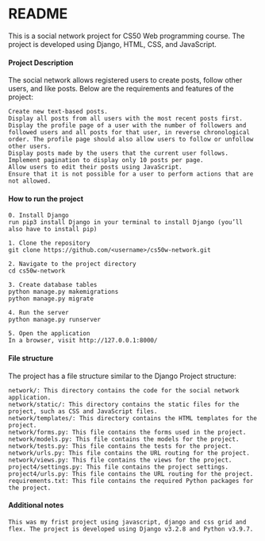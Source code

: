 # README

This is a social network project for CS50 Web programming course. The project is developed using Django, HTML, CSS, and JavaScript.

#### Project Description

The social network allows registered users to create posts, follow other users, and like posts. Below are the requirements and features of the project:

    Create new text-based posts.
    Display all posts from all users with the most recent posts first.
    Display the profile page of a user with the number of followers and followed users and all posts for that user, in reverse chronological order. The profile page should also allow users to follow or unfollow other users.
    Display posts made by the users that the current user follows.
    Implement pagination to display only 10 posts per page.
    Allow users to edit their posts using JavaScript.
    Ensure that it is not possible for a user to perform actions that are not allowed.

#### How to run the project

    0. Install Django
    run pip3 install Django in your terminal to install Django (you’ll also have to install pip)
    
    1. Clone the repository
    git clone https://github.com/<username>/cs50w-network.git

    2. Navigate to the project directory
    cd cs50w-network

    3. Create database tables
    python manage.py makemigrations
    python manage.py migrate
    
    4. Run the server
    python manage.py runserver

    5. Open the application 
    In a browser, visit http://127.0.0.1:8000/

#### File structure

The project has a file structure similar to the Django Project structure:

    network/: This directory contains the code for the social network application.
    network/static/: This directory contains the static files for the project, such as CSS and JavaScript files.
    network/templates/: This directory contains the HTML templates for the project.
    network/forms.py: This file contains the forms used in the project.
    network/models.py: This file contains the models for the project.
    network/tests.py: This file contains the tests for the project.
    network/urls.py: This file contains the URL routing for the project.
    network/views.py: This file contains the views for the project.
    project4/settings.py: This file contains the project settings.
    project4/urls.py: This file contains the URL routing for the project.
    requirements.txt: This file contains the required Python packages for the project.

#### Additional notes

    This was my frist project using javascript, django and css grid and flex. The project is developed using Django v3.2.8 and Python v3.9.7.
